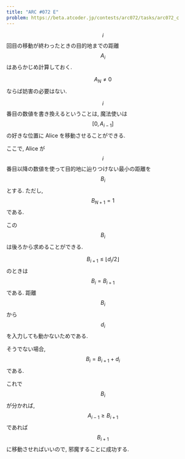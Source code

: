 ```yaml
---
title: "ARC #072 E"
problem: https://beta.atcoder.jp/contests/arc072/tasks/arc072_c
---
```

$$ i $$ 回目の移動が終わったときの目的地までの距離 $$ A_i $$ はあらかじめ計算しておく.

$$ A_N \neq 0 $$ ならば妨害の必要はない.

$$ i $$ 番目の数値を書き換えるということは, 魔法使いは $$ [0, A_{i-1}] $$ の好きな位置に Alice を移動させることができる.

ここで, Alice が $$ i $$ 番目以降の数値を使って目的地に辿りつけない最小の距離を $$ B_i $$ とする. ただし, $$ B_{N+1} = 1 $$ である.

この $$ B_i $$ は後ろから求めることができる.

$$ B_{i+1} \leq \lfloor d_i/2 \rfloor $$ のときは $$ B_i = B_{i+1} $$ である. 距離 $$ B_i $$ から $$ d_i $$ を入力しても動かないためである.

そうでない場合, $$ B_i = B_{i+1} + d_i $$ である.

これで $$ B_i $$ が分かれば, $$ A_{i-1} \geq B_{i+1} $$ であれば $$ B_{i+1} $$ に移動させればいいので, 邪魔することに成功する.
